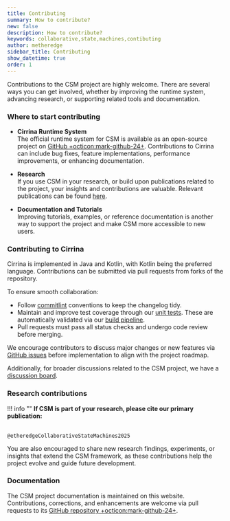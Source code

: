 ```yaml
---
title: Contributing
summary: How to contribute?
new: false
description: How to contribute?
keywords: collaborative,state,machines,contibuting
author: metheredge
sidebar_title: Contributing
show_datetime: true
order: 1
---
```


Contributions to the CSM project are highly welcome. There are several ways you can get involved, whether by 
improving the runtime system, advancing research, or supporting related tools and documentation.

### Where to start contributing

- **Cirrina Runtime System**  
  The official runtime system for CSM is available as an open-source project on [GitHub 
  +octicon:mark-github-24+](https://github.com/CollaborativeStateMachines/Cirrina). Contributions to Cirrina
  can include bug fixes, feature implementations, performance improvements, or enhancing documentation.

- **Research**  
  If you use CSM in your research, or build upon publications related to the project, your insights and 
  contributions are valuable. Relevant publications can be found [here](../research/publications.md).

- **Documentation and Tutorials**  
  Improving tutorials, examples, or reference documentation is another way to support the project and make 
  CSM more accessible to new users.

### Contributing to Cirrina

Cirrina is implemented in Java and Kotlin, with Kotlin being the preferred language. Contributions can be
submitted via pull requests from forks of the repository.

To ensure smooth collaboration:  

- Follow [commitlint](https://github.com/conventional-changelog/commitlint) conventions to keep the changelog 
  tidy.
- Maintain and improve test coverage through our [unit tests](https://github.com/CollaborativeStateMachines/Cirrina/tree/develop/src/test/java/at/ac/uibk/dps/cirrina).
  These are automatically validated via our [build pipeline](https://github.com/CollaborativeStateMachines/Cirrina/blob/develop/.github/workflows/build.yml).
- Pull requests must pass all status checks and undergo code review before merging.  

We encourage contributors to discuss major changes or new features via 
[GitHub issues](https://github.com/CollaborativeStateMachines/Cirrina/issues) before implementation to align
with the project roadmap.

Additionally, for broader discussions related to the CSM project, we have a 
[discussion board](https://github.com/orgs/CollaborativeStateMachines/discussions).

### Research contributions

!!! info ""
    **If CSM is part of your research, please cite our primary publication:**<br/><br/>

    @etheredgeCollaborativeStateMachines2025

You are also encouraged to share new research findings, experiments, or insights that extend the CSM 
framework, as these contributions help the project evolve and guide future development.

### Documentation

The CSM project documentation is maintained on this website. Contributions, corrections, and enhancements are
welcome via pull requests to its [GitHub repository +octicon:mark-github-24+](https://github.com/CollaborativeStateMachines/collaborativestatemachines.github.io).